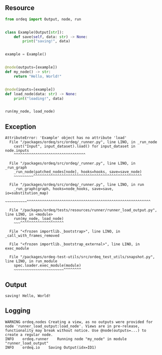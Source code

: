 ## Resource

```python
from ordeq import Output, node, run


class Example(Output[str]):
    def save(self, data: str) -> None:
        print("saving!", data)


example = Example()


@node(outputs=[example])
def my_node() -> str:
    return "Hello, World!"


@node(inputs=[example])
def load_node(data: str) -> None:
    print("loading!", data)


run(my_node, load_node)

```

## Exception

```text
AttributeError: 'Example' object has no attribute 'load'
  File "/packages/ordeq/src/ordeq/_runner.py", line LINO, in _run_node
    cast("Input", input_dataset).load() for input_dataset in node.inputs
    ^^^^^^^^^^^^^^^^^^^^^^^^^^^^^^^^^

  File "/packages/ordeq/src/ordeq/_runner.py", line LINO, in _run_graph
    _run_node(patched_nodes[node], hooks=hooks, save=save_node)
    ~~~~~~~~~^^^^^^^^^^^^^^^^^^^^^^^^^^^^^^^^^^^^^^^^^^^^^^^^^^

  File "/packages/ordeq/src/ordeq/_runner.py", line LINO, in run
    _run_graph(graph, hooks=node_hooks, save=save, io=substitution_map)
    ~~~~~~~~~~^^^^^^^^^^^^^^^^^^^^^^^^^^^^^^^^^^^^^^^^^^^^^^^^^^^^^^^^^

  File "/packages/ordeq/tests/resources/runner/runner_load_output.py", line LINO, in <module>
    run(my_node, load_node)
    ~~~^^^^^^^^^^^^^^^^^^^^

  File "<frozen importlib._bootstrap>", line LINO, in _call_with_frames_removed

  File "<frozen importlib._bootstrap_external>", line LINO, in exec_module

  File "/packages/ordeq-test-utils/src/ordeq_test_utils/snapshot.py", line LINO, in run_module
    spec.loader.exec_module(module)
    ~~~~~~~~~~~~~~~~~~~~~~~^^^^^^^^

```

## Output

```text
saving! Hello, World!

```

## Logging

```text
WARNING	ordeq.nodes	Creating a view, as no outputs were provided for node 'runner_load_output:load_node'. Views are in pre-release, functionality may break without notice. Use @node(outputs=...) to create a regular node. 
INFO	ordeq.runner	Running node "my_node" in module "runner_load_output"
INFO	ordeq.io	Saving Output(idx=ID1)

```